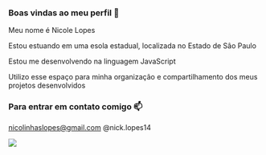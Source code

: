 ### Boas vindas ao meu perfil 💙

Meu nome é Nicole Lopes

Estou estuando em uma esola estadual, localizada no Estado de Sâo Paulo

Estou me desenvolvendo na linguagem JavaScript

Utilizo esse espaço para minha organização e compartilhamento dos meus projetos desenvolvidos 

### Para entrar em contato comigo 📫

nicolinhaslopes@gmail.com
@nick.lopes14

![](https://media1.tenor.com/m/CzaHhPyIR8gAAAAC/rosy00.gif)


